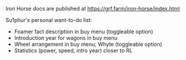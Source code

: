 Iron Horse docs are published at https://grf.farm/iron-horse/index.html

Su1phur's personal want-to-do list:
- Foamer fact description in buy menu (toggleable option)
- Introduction year for wagons in buy menu
- Wheel arrangement in buy menu; Whyte (toggleable option)
- Statistics (power, speed, intro year) closer to RL